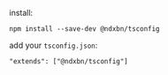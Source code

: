
install:

```shell
npm install --save-dev @ndxbn/tsconfig
```

add your `tsconfig.json`:

```shell
"extends": ["@ndxbn/tsconfig"]
```
